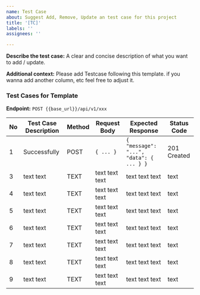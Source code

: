```yaml
---
name: Test Case
about: Suggest Add, Remove, Update an test case for this project
title: '[TC]'
labels: ''
assignees: ''

---
```



**Describe the test case:**
A clear and concise description of what you want to add / update.

**Additional context:**
Please add Testcase following this template. if you wanna add another column, etc feel free to adjust it.

### Test Cases for Template

**Endpoint:** `POST {{base_url}}/api/v1/xxx`  

| No | Test Case Description | Method | Request Body | Expected Response | Status Code |
|----|-----------------------|--------|--------------|--------------------|-------------|
| 1  | Successfully | POST | `{ ... }` | `{ "message": "...", "data": { ... } }` | 201 Created |
| 3 | text text | TEXT | text text text | text text text | text |
| 4 | text text | TEXT | text text text | text text text | text |
| 5 | text text | TEXT | text text text | text text text | text |
| 6 | text text | TEXT | text text text | text text text | text |
| 7 | text text | TEXT | text text text | text text text | text |
| 8 | text text | TEXT | text text text | text text text | text |
| 9 | text text | TEXT | text text text | text text text | text |
